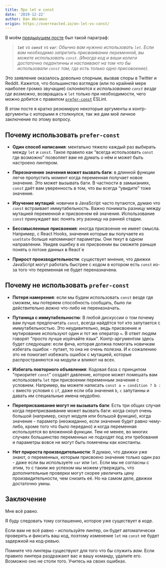 ```yaml
---
title: Про let и const
date: '2019-12-22'
author: Dan Abramov
origin: https://overreacted.io/on-let-vs-const/
---
```


В моём [предыдущем посте](https://overreacted.io/what-is-javascript-made-of/) был такой параграф:

>_**`let`** vs **`const`** vs **`var`**: Обычно вам нужнно использовать `let`. Если вам необходимо запретить присваивание переменной, вы можете использовать `const`. (Иногда код и ваши колеги достаточно педантичны и настаивают на том что бы использовали `const` там, где есть только одно присовоение)._

Это заявление оказалось довольно спорным, вызвав споры в Twitter и Reddit. Кажется, что большинство взглядов (или по крайней мере наиболее громко звучащие) склоняются к _использованию `const` везде где возможно_, возвращась к `let` только при необходимости, чего можно добится с правилом [`prefer-const`](https://eslint.org/docs/rules/prefer-const) ESLint. 

В этом посте я кратко резюмирую некоторые аргументы и контр-аргументы с которыми я столкнулся, так же дам моё личное заключение по этому вопросу.

## Почему использовать `prefer-const`
* **Один способ написания**: ментально тяжело каждый раз выбирать между `let` и `const`. Такое правило как “всегда использовать `const` где возможно” позволяет вам не думать о нём и может быть настроено линтером.

* **Перезначение значения может вызвать баги**: в длинной функции легче пропустить момент когда переменная получает новое значение.  Это может вызывать баги. В частности в замыканиях, `const` даёт вам уверенность в том, что вы всегда “увидите” тоже значение.

* **Изучение мутаций**: новички в JavaScript часто путаются, думаю что `const` встраивает иммутабельность. Важно понимать разницу между мутацией переменной и присвоенем ей значения. Использование `const` принуждает вас понять эту разницу на ранней стадии.

* **Бессмысленные присвоения**: иногда присвоение не имеет смысла. Например, с React Hooks, значения которые вы получаете из `useState` больше напоминают параметры. Они текут в одном направлении. Увидев ошибку в их присвоении вы сможете раньше понять о потоке данных в React`е

* **Прирост производительности**: существует мнение, что движки JavaScript могут работать быстрее с кодом в котором есть `const` из-за того что переменная не будет переназначена.


## Почему не использовать `prefer-const`

* **Потеря намерения**: если мы будем использовать `const` везде где cможем, мы потеряем способность сообщать, было ли действительно *важно* что-либо не переназначать.


* **Путаница с иммутабельностю**: В любой дискуссии о том почему вам лучше предпочитать `const`, всегда найдётся тот кто запутается с иммутабельностью. Это неудивительно, ведь присвоение и мутирование используют один и тот же оператор `=`. В ответ людям говорят "просто лучше изуйчайте язык". Контр-аргументом здесь будет следующее: если фича, которая должна помогать новичкам избегать ошибок - путает, то она не очень полезна. И к сожалению это не помогает избежать ошибок с мутацией, которые распространяются на модули и влияют на всех.


* **Избегать повторного объявления**: Кодовая база с принципом "приоритет `const`" создаёт давление, которое может помешать вам использовать `let` при присвоении переменным значения с условием. Например, вы можете написать `const a = condition ? b : c` вместо условия с `if`, даже если оба значения `b`, `c` запутанны и давать им специальные имена неудобно.

* **Переприсваивание могут не вызывать баги**: Есть три общих случая когда переприсваивание может вызвать баги: когда скоуп очень большой (например, скоуп модуля или большой функции), когда значение - параметр (неожиданно, если значение будет равно чему-либо, кроме того что было передано) и когда переменная используется во вложенной функции. Тем не менее, во многих случаях большинство переменных не подходят под эти требования и параметры вовсе не могут быть помечены как константы.

* **Нет прироста производительности**: Я думаю, что движки уже знают, о переменных, которым присвоено значение только один раз - даже если вы используете `var` или `let`. Если мы не согласны с этим, то с таким же успехом мы можем утверждать, что дополнительные проверки могут скорее *увеличить* цену произвидительности, чем снизить её. Но на самом деле, движки достаточно умны.

## Заключение

Мне всё равно.

Я буду следовать тому соглашению, которое уже существует в коде.

Если вам не всё равно - используйте линтер, он будет автоматически проверять и фиксить ваш код, поэтому изменение `let` на `const` не будет задержкой на код-ревью.

Помните что линтеры существуют для того что бы служить *вам*. Если правило линтера раздражают вас и вашу команду, удалите его. Возможно оно не столи того. Учитесь на своих ошибках.


